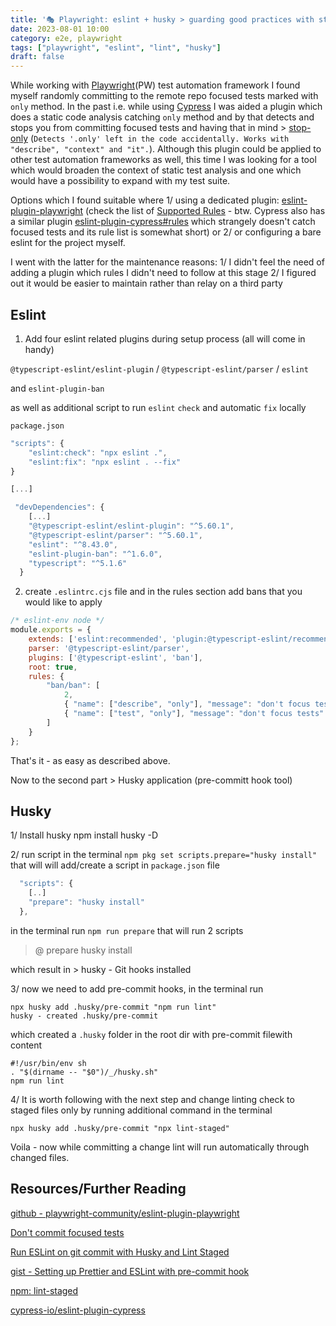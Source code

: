 ```yaml
---
title: '🎭 Playwright: eslint + husky > guarding good practices with static pre-commit checks of static code'
date: 2023-08-01 10:00
category: e2e, playwright
tags: ["playwright", "eslint", "lint", "husky"]
draft: false
---
```


While working with [Playwright](https://playwright.dev/)(PW) test automation framework I found myself randomly committing to the remote repo focused tests marked with `only` method. In the past i.e. while using [Cypress](https://docs.cypress.io/) I was aided a plugin which does a static code analysis catching `only` method and by that detects and stops you from committing focused tests and having that in mind > [stop-only](https://www.npmjs.com/package/stop-only) (`Detects '.only' left in the code accidentally. Works with "describe", "context" and "it".`). Although this plugin could be applied to other test automation frameworks as well, this time I was looking for a tool which would broaden the context of static test analysis and one which would have a possibility to expand with my test suite. 

Options which I found suitable where 1/ using a dedicated plugin: [eslint-plugin-playwright](https://github.com/playwright-community/eslint-plugin-playwright) (check the list of [Supported Rules](https://github.com/playwright-community/eslint-plugin-playwright#list-of-supported-rules) - btw. Cypress also has a similar plugin [eslint-plugin-cypress#rules](https://github.com/cypress-io/eslint-plugin-cypress#rules) which strangely doesn't catch focused tests and its rule list is somewhat short) or 2/ or configuring a bare eslint for the project myself.

I went with the latter for the maintenance reasons: 1/ I didn't feel the need of adding a plugin which rules I didn't need to follow at this stage 2/ I figured out it would be easier to maintain rather than relay on a third party  


## Eslint

1. Add four eslint related plugins during setup process (all will come in handy)

`@typescript-eslint/eslint-plugin` / `@typescript-eslint/parser` / `eslint`

and `eslint-plugin-ban`

as well as additional script to run `eslint` `check` and automatic `fix` locally 

`package.json`

```js
"scripts": {
    "eslint:check": "npx eslint .",
    "eslint:fix": "npx eslint . --fix"
}

[...]

 "devDependencies": {
    [...]
    "@typescript-eslint/eslint-plugin": "^5.60.1",
    "@typescript-eslint/parser": "^5.60.1",
    "eslint": "^8.43.0",
    "eslint-plugin-ban": "^1.6.0",
    "typescript": "^5.1.6"
  }
```


2. create `.eslintrc.cjs` file and in the rules section add bans that you would like to apply

```js
/* eslint-env node */
module.exports = {
    extends: ['eslint:recommended', 'plugin:@typescript-eslint/recommended'],
    parser: '@typescript-eslint/parser',
    plugins: ['@typescript-eslint', 'ban'],
    root: true,
    rules: {
        "ban/ban": [
            2,
            { "name": ["describe", "only"], "message": "don't focus tests" },
            { "name": ["test", "only"], "message": "don't focus tests" },
        ]
    }
};
````

That's it - as easy as described above. 

Now to the second part > Husky application (pre-committ hook tool)


## Husky

1/ Install husky
npm install husky -D


2/ run script in the terminal `npm pkg set scripts.prepare="husky install"` that will 
will add/create a script in `package.json` file

```js
  "scripts": {
    [..]
    "prepare": "husky install"
  },
```

in the terminal run `npm run prepare` that will run 2 scripts

> <project-name>@<project-version> prepare
> husky install

which result in > husky - Git hooks installed

3/ now we need to add pre-commit hooks, in the terminal run
```
npx husky add .husky/pre-commit "npm run lint"
husky - created .husky/pre-commit
```
which created a  `.husky` folder in the root dir with pre-commit filewith content

```
#!/usr/bin/env sh
. "$(dirname -- "$0")/_/husky.sh"
npm run lint
```

4/ It is worth following with the next step and change linting check to staged files only
by running additional command in the terminal

```
npx husky add .husky/pre-commit "npx lint-staged"
```

Voila - now while committing a change lint will run automatically through changed files.


## Resources/Further Reading

[github - playwright-community/eslint-plugin-playwright](https://github.com/playwright-community/eslint-plugin-playwright)


[Don't commit focused tests](https://timdeschryver.dev/blog/dont-commit-focused-tests#tslint)


[Run ESLint on git commit with Husky and Lint Staged](https://prabinpoudel.com.np/articles/run-eslint-on-git-commit-with-husky-and-lint-staged/)


[gist - Setting up Prettier and ESLint with pre-commit hook](https://gist.github.com/estorgio/e8bcaa8e87d0fcdcf85fdf598956e34c)


[npm: lint-staged](https://www.npmjs.com/package/lint-staged?activeTab=readme)

[cypress-io/eslint-plugin-cypress](https://github.com/cypress-io/eslint-plugin-cypress)